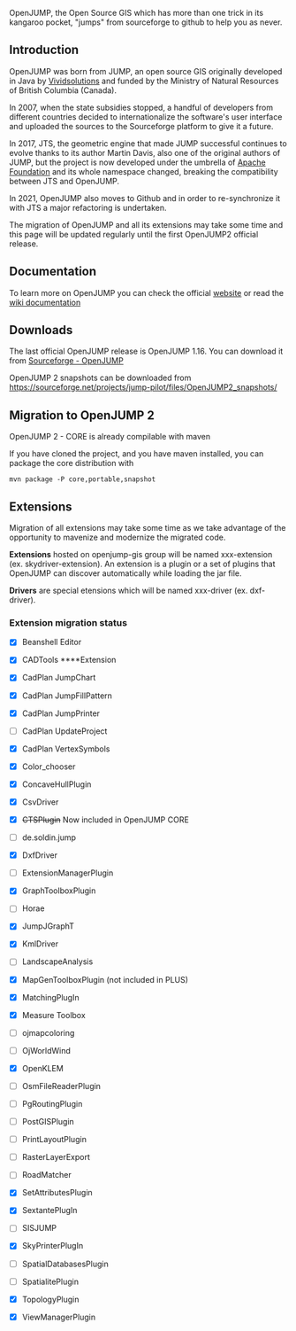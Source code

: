 OpenJUMP, the Open Source GIS which has more than one trick in its kangaroo pocket, 
"jumps" from sourceforge to github to help you as never.

## Introduction

OpenJUMP was born from JUMP, an open source GIS originally developed in Java 
by [Vividsolutions](https://www.vividsolutions.com/open-source) and funded by 
the Ministry of Natural Resources of British Columbia (Canada).

In 2007, when the state subsidies stopped, a handful of developers from different 
countries decided to internationalize the software's user interface and uploaded 
the sources to the Sourceforge platform to give it a future.

In 2017, JTS, the geometric engine that made JUMP successful continues to evolve 
thanks to its author Martin Davis, also one of the original authors of JUMP, 
but the project is now developed under the umbrella of 
[Apache Foundation](https://projects.eclipse.org/projects/locationtech) and its
whole namespace changed, breaking the compatibility between JTS and OpenJUMP.

In 2021, OpenJUMP also moves to Github and in order to re-synchronize it with JTS 
a major refactoring is undertaken.

The migration of OpenJUMP and all its extensions may take some time and this page 
will be updated regularly until the first OpenJUMP2 official release.

## Documentation

To learn more on OpenJUMP you can check the official 
[website](http://www.openjump.org/) or read the 
[wiki documentation](http://ojwiki.soldin.de/index.php?title=Main_Page) 

## Downloads

The last official OpenJUMP release is OpenJUMP 1.16.
You can download it from [Sourceforge - OpenJUMP](https://sourceforge.net/projects/jump-pilot/files/OpenJUMP/)

OpenJUMP 2 snapshots can be downloaded from
https://sourceforge.net/projects/jump-pilot/files/OpenJUMP2_snapshots/


## Migration to OpenJUMP 2

OpenJUMP 2 - CORE is already compilable with maven

If you have cloned the project, and you have maven installed,
you can package the core distribution with

`mvn package -P core,portable,snapshot
`

## Extensions

Migration of all extensions may take some time as we take 
advantage of the opportunity to mavenize and modernize
the migrated code.

**Extensions** hosted on openjump-gis group will be named 
xxx-extension (ex. skydriver-extension). An extension
is a plugin or a set of plugins that OpenJUMP can 
discover automatically while loading the jar file.

**Drivers** are special etensions which will be named 
xxx-driver (ex. dxf-driver).

### Extension migration status
- [x] Beanshell Editor
- [x] CADTools ****Extension
- [x] CadPlan JumpChart
- [x] CadPlan JumpFillPattern
- [x] CadPlan JumpPrinter
- [ ] CadPlan UpdateProject
- [x] CadPlan VertexSymbols
- [x] Color_chooser
- [x] ConcaveHullPlugin
- [x] CsvDriver
- [x] ~~CTSPlugin~~ Now included in OpenJUMP CORE
- [ ] de.soldin.jump
- [x] DxfDriver
- [ ] ExtensionManagerPlugin
- [x] GraphToolboxPlugin
- [ ] Horae
- [x] JumpJGraphT
- [x] KmlDriver
- [ ] LandscapeAnalysis
- [x] MapGenToolboxPlugin (not included in PLUS)
- [x] MatchingPlugIn
- [x] Measure Toolbox 
- [ ] ojmapcoloring
- [ ] OjWorldWind
- [x] OpenKLEM
- [ ] OsmFileReaderPlugin
- [ ] PgRoutingPlugin
- [ ] PostGISPlugin
- [ ] PrintLayoutPlugin
- [ ] RasterLayerExport
- [ ] RoadMatcher
- [x] SetAttributesPlugin
- [x] SextantePlugIn
- [ ] SISJUMP
- [x] SkyPrinterPlugIn
- [ ] SpatialDatabasesPlugin
- [ ] SpatialitePlugin
- [x] TopologyPlugin
- [x] ViewManagerPlugin



